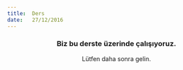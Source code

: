 ```yaml
---
title:  Ders
date:   27/12/2016
---
```


### <center>Biz bu derste üzerinde çalışıyoruz.</center>
<center>Lütfen daha sonra gelin.</center>